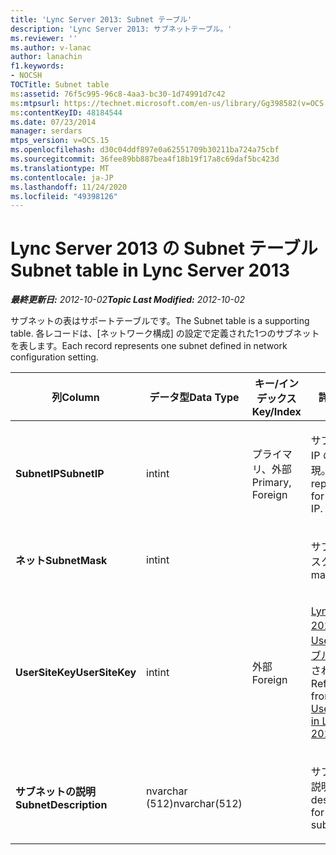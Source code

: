 ```yaml
---
title: 'Lync Server 2013: Subnet テーブル'
description: 'Lync Server 2013: サブネットテーブル。'
ms.reviewer: ''
ms.author: v-lanac
author: lanachin
f1.keywords:
- NOCSH
TOCTitle: Subnet table
ms:assetid: 76f5c995-96c8-4aa3-bc30-1d74991d7c42
ms:mtpsurl: https://technet.microsoft.com/en-us/library/Gg398582(v=OCS.15)
ms:contentKeyID: 48184544
ms.date: 07/23/2014
manager: serdars
mtps_version: v=OCS.15
ms.openlocfilehash: d30c04ddf897e0a62551709b30211ba724a75cbf
ms.sourcegitcommit: 36fee89bb887bea4f18b19f17a8c69daf5bc423d
ms.translationtype: MT
ms.contentlocale: ja-JP
ms.lasthandoff: 11/24/2020
ms.locfileid: "49398126"
---
```

# <a name="subnet-table-in-lync-server-2013"></a><span data-ttu-id="75b55-103">Lync Server 2013 の Subnet テーブル</span><span class="sxs-lookup"><span data-stu-id="75b55-103">Subnet table in Lync Server 2013</span></span>

<div data-xmlns="http://www.w3.org/1999/xhtml">

<div class="topic" data-xmlns="http://www.w3.org/1999/xhtml" data-msxsl="urn:schemas-microsoft-com:xslt" data-cs="https://msdn.microsoft.com/">

<div data-asp="https://msdn2.microsoft.com/asp">



</div>

<div id="mainSection">

<div id="mainBody"><span data-ttu-id="75b55-104">

<span> </span></span><span class="sxs-lookup"><span data-stu-id="75b55-104">

<span> </span></span></span>

<span data-ttu-id="75b55-105">_**最終更新日:** 2012-10-02_</span><span class="sxs-lookup"><span data-stu-id="75b55-105">_**Topic Last Modified:** 2012-10-02_</span></span>

<span data-ttu-id="75b55-106">サブネットの表はサポートテーブルです。</span><span class="sxs-lookup"><span data-stu-id="75b55-106">The Subnet table is a supporting table.</span></span> <span data-ttu-id="75b55-107">各レコードは、[ネットワーク構成] の設定で定義された1つのサブネットを表します。</span><span class="sxs-lookup"><span data-stu-id="75b55-107">Each record represents one subnet defined in network configuration setting.</span></span>


<table>
<colgroup>
<col style="width: 25%" />
<col style="width: 25%" />
<col style="width: 25%" />
<col style="width: 25%" />
</colgroup>
<thead>
<tr class="header">
<th><span data-ttu-id="75b55-108"><strong>列</strong></span><span class="sxs-lookup"><span data-stu-id="75b55-108"><strong>Column</strong></span></span></th>
<th><span data-ttu-id="75b55-109"><strong>データ型</strong></span><span class="sxs-lookup"><span data-stu-id="75b55-109"><strong>Data Type</strong></span></span></th>
<th><span data-ttu-id="75b55-110"><strong>キー/インデックス</strong></span><span class="sxs-lookup"><span data-stu-id="75b55-110"><strong>Key/Index</strong></span></span></th>
<th><span data-ttu-id="75b55-111"><strong>詳細</strong></span><span class="sxs-lookup"><span data-stu-id="75b55-111"><strong>Details</strong></span></span></th>
</tr>
</thead>
<tbody>
<tr class="odd">
<td><p><span data-ttu-id="75b55-112"><strong>SubnetIP</strong></span><span class="sxs-lookup"><span data-stu-id="75b55-112"><strong>SubnetIP</strong></span></span></p></td>
<td><p><span data-ttu-id="75b55-113">int</span><span class="sxs-lookup"><span data-stu-id="75b55-113">int</span></span></p></td>
<td><p><span data-ttu-id="75b55-114">プライマリ、外部</span><span class="sxs-lookup"><span data-stu-id="75b55-114">Primary, Foreign</span></span></p></td>
<td><p><span data-ttu-id="75b55-115">サブネットの IP の整数表現。</span><span class="sxs-lookup"><span data-stu-id="75b55-115">Integer representation for the subnet IP.</span></span></p></td>
</tr>
<tr class="even">
<td><p><span data-ttu-id="75b55-116"><strong>ネット</strong></span><span class="sxs-lookup"><span data-stu-id="75b55-116"><strong>SubnetMask</strong></span></span></p></td>
<td><p><span data-ttu-id="75b55-117">int</span><span class="sxs-lookup"><span data-stu-id="75b55-117">int</span></span></p></td>
<td></td>
<td><p><span data-ttu-id="75b55-118">サブネット マスク。</span><span class="sxs-lookup"><span data-stu-id="75b55-118">Subnet mask.</span></span></p></td>
</tr>
<tr class="odd">
<td><p><span data-ttu-id="75b55-119"><strong>UserSiteKey</strong></span><span class="sxs-lookup"><span data-stu-id="75b55-119"><strong>UserSiteKey</strong></span></span></p></td>
<td><p><span data-ttu-id="75b55-120">int</span><span class="sxs-lookup"><span data-stu-id="75b55-120">int</span></span></p></td>
<td><p><span data-ttu-id="75b55-121">外部</span><span class="sxs-lookup"><span data-stu-id="75b55-121">Foreign</span></span></p></td>
<td><p><span data-ttu-id="75b55-122"><a href="lync-server-2013-usersite-table.md">Lync Server 2013 の Usersite テーブル</a>から参照されます。</span><span class="sxs-lookup"><span data-stu-id="75b55-122">Referenced from the <a href="lync-server-2013-usersite-table.md">UserSite table in Lync Server 2013</a>.</span></span></p></td>
</tr>
<tr class="even">
<td><p><span data-ttu-id="75b55-123"><strong>サブネットの説明</strong></span><span class="sxs-lookup"><span data-stu-id="75b55-123"><strong>SubnetDescription</strong></span></span></p></td>
<td><p><span data-ttu-id="75b55-124">nvarchar (512)</span><span class="sxs-lookup"><span data-stu-id="75b55-124">nvarchar(512)</span></span></p></td>
<td></td>
<td><p><span data-ttu-id="75b55-125">サブネットの説明。</span><span class="sxs-lookup"><span data-stu-id="75b55-125">The description for the subnet.</span></span></p></td>
</tr>
</tbody>
</table><span data-ttu-id="75b55-126">


</div>

<span> </span>

</div>

</div>

</span><span class="sxs-lookup"><span data-stu-id="75b55-126">


</div>

<span> </span>

</div>

</div>

</span></span></div>


